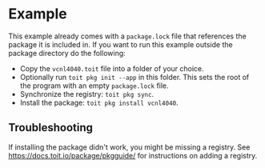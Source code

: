 # Example

This example already comes with a `package.lock` file that references the
package it is included in. If you want to run this example outside the
package directory do the following:

* Copy the `vcnl4040.toit` file into a folder of your choice.
* Optionally run `toit pkg init --app` in this folder. This sets the root of
  the program with an empty `package.lock` file.
* Synchronize the registry: `toit pkg sync`.
* Install the package: `toit pkg install vcnl4040`.

## Troubleshooting
If installing the package didn't work, you might be missing a registry. See
https://docs.toit.io/package/pkgguide/ for instructions on adding a registry.
